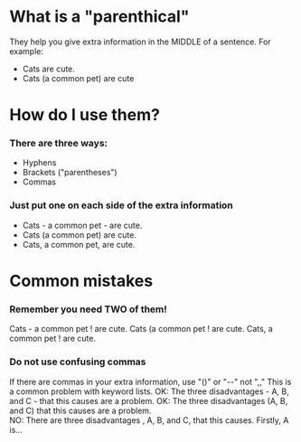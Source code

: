 # What is a "parenthical"
They help you give extra information in the MIDDLE of a sentence. For example: 

* Cats are cute.
* Cats <blue>(a common pet)</blue> are cute


# How do I use them?
### There are three ways:
* Hyphens
* Brackets ("parentheses")
* Commas

### Just put one on each side of the extra information
* Cats <blue>-</blue> a common pet <blue>-</blue> are cute.
* Cats <blue>(</blue>a common pet<blue>)</blue> are cute.
* Cats<blue>,</blue> a common pet<blue>,</blue> are cute.

# Common mistakes
### Remember you need TWO of them!
Cats - a common pet<red> !</red> are cute.
Cats (a common pet<red> !</red> are cute.
Cats, a common pet<red> !</red> are cute.

### Do not use confusing commas
If there are commas in your extra information, use "()" or "--" not ",,"
This is a common problem with keyword lists. 
OK: The three disadvantages - A, B, and C - that this causes are a problem.
OK: The three disadvantages (A, B, and C) that this causes are a problem.   
NO: There are three disadvantages <red>, A, B, and C,</red>  that this causes. Firstly, A is...